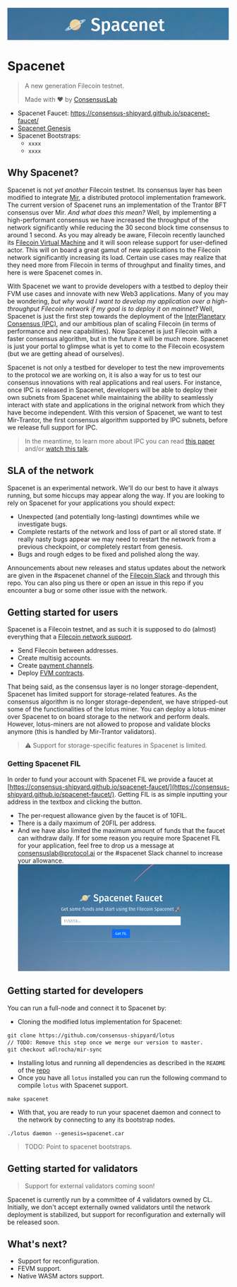 ![](./assets/spacenet-header.png)

# Spacenet
> A new generation Filecoin testnet.
>
> Made with ❤ by [ConsensusLab](https://consensuslab.world/)

- Spacenet Faucet: https://consensus-shipyard.github.io/spacenet-faucet/
- [Spacenet Genesis](./assets/genesis/spacenet.car)
- Spacenet Bootstraps:
  - `xxxx`
  - `xxxx`

## Why Spacenet?
Spacenet is not _yet another_ Filecoin testnet. Its consensus layer has been modified to integrate [Mir](https://github.com/filecoin-project/mir), a distributed protocol implementation framework. The current version of Spacenet runs an implementation of the Trantor BFT consensus over Mir. 
_And what does this mean?_ Well, by implementing a high-performant consensus we have increased the throughput of the network significantly while reducing the 30 second block time consensus to around 1 second. As you may already be aware, Filecoin recently launched its [Filecoin Virtual Machine](https://fvm.filecoin.io/) and it will soon release support for user-defined actor. This will on board a great gamut of new applications to the Filecoin network significantly increasing its load. Certain use cases may realize that they need more from Filecoin in terms of throughput and finality times, and here is were Spacenet comes in.

With Spacenet we want to provide developers with a testbed to deploy their FVM use cases and innovate with new Web3 applications. Many of you may be wondering, _but why would I want to develop my application over a high-throughput Filecoin network if my goal is to deploy it on mainnet?_ Well, Spacenet is just the first step towards the deployment of the [InterPlanetary Consensus (IPC)](https://github.com/filecoin-project/FIPs/discussions/419), and our ambitious plan of scaling Filecoin (in terms of performance and new capabilities). Now Spacenet is just Filecoin with a faster consensus algorithm, but in the future it will be much more. Spacenet is just your portal to glimpse what is yet to come to the Filecoin ecosystem (but we are getting ahead of ourselves). 

Spacenet is not only a testbed for developer to test the new improvements to the protocol we are working on, it is also a way for us to test our consensus innovations with real applications and real users. For instance, once IPC is released in Spacenet, developers will be able to deploy their own subnets from Spacenet while maintaining the ability to seamlessly interact with state and applications in the original network from which they have become independent. With this version of Spacenet, we want to test Mir-Trantor, the first consensus algorithm supported by IPC subnets, before we release full support for IPC. 

> In the meantime, to learn more about IPC you can read [this paper](https://research.protocol.ai/publications/hierarchical-consensus-a-horizontal-scaling-framework-for-blockchains/) and/or [watch this talk](https://www.youtube.com/watch?v=bD1LDVc2lMQ&list=PLhuBigpl7lqu0bsMQ8K7aLfmUFrkMw52K&index=3).

## SLA of the network
Spacenet is an experimental network. We'll do our best to have it always running, but some hiccups may appear along the way. If you are looking to rely on Spacenet for your applications you should expect:
- Unexpected (and potentially long-lasting) downtimes while we investigate bugs.
- Complete restarts of the network and loss of part or all stored state. If really nasty bugs appear we may need to restart the network from a previous checkpoint, or completely restart from genesis.
- Bugs and rough edges to be fixed and polished along the way.

Announcements about new releases and status updates about the network are given in the #spacenet channel of the [Filecoin Slack](filecoinproject.slack.com) and through this repo. You can also ping us there or open an issue in this repo if you encounter a bug or some other issue with the network.

## Getting started for users
Spacenet is a Filecoin testnet, and as such it is supposed to do (almost) everything that a [Filecoin network support](https://lotus.filecoin.io/tutorials/lotus/store-and-retrieve/set-up/).
- Send Filecoin between addresses.
- Create multisig accounts.
- Create [payment channels](https://lotus.filecoin.io/tutorials/lotus/payment-channels/).
- Deploy [FVM contracts](https://docs.filecoin.io/fvm/basics/introduction/).

That being said, as the consensus layer is no longer storage-dependent, Spacenet has limited support for storage-related features. As the consensus algorithm is no longer storage-dependent, we have stripped-out some of the functionalities of the lotus miner. You can deploy a lotus-miner over Spacenet to on board storage to the network and perform deals. However, lotus-miners are not allowed to propose and validate blocks anymore (this is handled by Mir-Trantor validators).

> ⚠️ Support for storage-specific features in Spacenet is limited.

### Getting Spacenet FIL
In order to fund your account with Spacenet FIL we provide a faucet at [https://consensus-shipyard.github.io/spacenet-faucet/](https://consensus-shipyard.github.io/spacenet-faucet/). Getting FIL is as simple inputting your address in the textbox and clicking the button.
- The per-request allowance given by the faucet is of 10FIL.
- There is a daily maximum of 20FIL per address.
- And we have also limited the maximum amount of funds that the faucet can withdraw daily.
If for some reason you require more Spacenet FIL for your application, feel free to drop us a message at consensuslab@protocol.ai or the #spacenet Slack channel to increase your allowance.
![](./assets/spacenet-faucet.png)

## Getting started for developers
You can run a full-node and connect it to Spacenet by:
- Cloning the modified lotus implementation for Spacenet:
```
git clone https://github.com/consensus-shipyard/lotus
// TODO: Remove this step once we merge our version to master.
git checkout adlrocha/mir-sync
```
- Installing lotus and running all dependencies as described in the `README` of the [repo](https://github.com/consensus-shipyard/lotus)
- Once you have all `lotus` installed you can run the following command to compile `lotus` with Spacenet support.
```
make spacenet
```
- With that, you are ready to run your spacenet daemon and connect to the network by connecting to any its bootstrap nodes.
```
./lotus daemon --genesis=spacenet.car
```

> TODO: Point to spacenet bootstraps.

## Getting started for validators

> Support for external validators coming soon!

Spacenet is currently run by a committee of 4 validators owned by CL. Initially, we don't accept externally owned validators until the network deployment is stabilized, but support for reconfiguration and externally will be released soon.

## What's next?
- Support for reconfiguration.
- FEVM support.
- Native WASM actors support.


